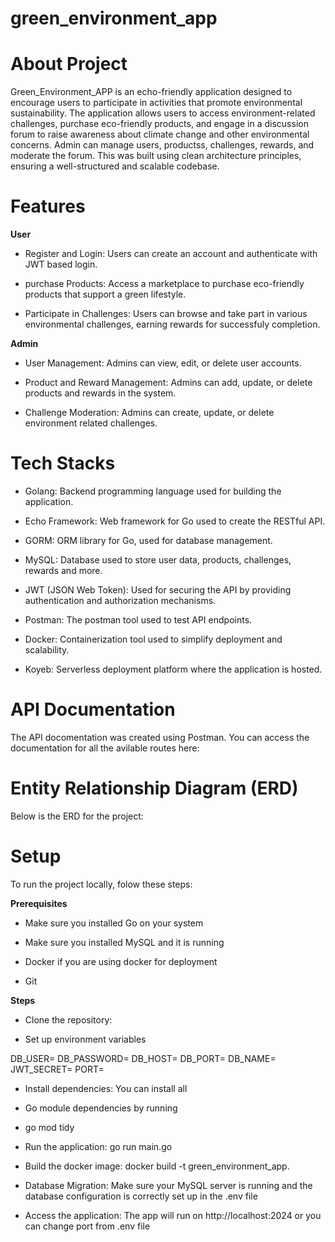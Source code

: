 # green_environment_app

# About Project
Green_Environment_APP is an echo-friendly application designed to encourage users to participate in activities that promote environmental sustainability. The application allows users to access environment-related challenges, purchase eco-friendly products, and engage in a discussion forum to raise awareness about climate change and other environmental concerns. Admin can manage users, productss, challenges, rewards, and moderate the forum. This was built using clean architecture principles, ensuring a well-structured and scalable codebase.

# Features

__User__

 - Register and Login: Users can create an account and authenticate with JWT based login.

 - purchase Products: Access a marketplace to purchase eco-friendly products that support a green lifestyle.

 - Participate in Challenges: Users can browse and take part in various environmental challenges, earning rewards for successfuly completion.

 __Admin__

 - User Management: Admins can view, edit, or delete user accounts.

 - Product and Reward Management: Admins can add, update, or delete products and rewards in the system.

 - Challenge Moderation: Admins can create, update, or delete environment related challenges.

 # Tech Stacks
 - Golang: Backend programming language used for building the application.

 - Echo Framework: Web framework for Go used to create the RESTful API.

 - GORM: ORM library for Go, used for database management.

 - MySQL: Database used to store user data, products, challenges, rewards and more.

 - JWT (JSON Web Token): Used for securing the API by providing authentication and authorization mechanisms.

 - Postman: The postman tool used to test API endpoints.

- Docker: Containerization tool used to simplify deployment and scalability.

- Koyeb: Serverless deployment platform where the application is hosted.

 # API Documentation
 The API docomentation was created using Postman. You can access the documentation for all the avilable routes here:

 # Entity Relationship Diagram (ERD)
 Below is the ERD for the project:


 # Setup
 To run the project locally, folow these steps:

 __Prerequisites__

 - Make sure you installed Go on your system

 - Make sure you installed MySQL and it is running

 - Docker if you are using docker for deployment

 - Git

 __Steps__
 - Clone the repository: 

 - Set up environment variables

 DB_USER=
 DB_PASSWORD=
 DB_HOST=
 DB_PORT=
 DB_NAME=
 JWT_SECRET=
 PORT=

 - Install dependencies: You can install all 

 - Go module dependencies by running 

 - go mod tidy

 - Run the application: go run main.go

 - Build the docker image: docker build -t green_environment_app.

 - Database Migration: Make sure your MySQL server is running and the database configuration is correctly set up in the .env file

 - Access the application: The app will run on http://localhost:2024 or you can change port from .env file




